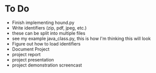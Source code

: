 To Do
=====
- Finish implementing hound.py
- Write identifiers (zip, pdf, jpeg, etc.)
 - these can be split into multiple files
 - see my example java_class.py, this is how I'm thinking this will look
- Figure out how to load identifiers
- Document Project
 - project report
 - project presentation
 - project demonstration screencast
